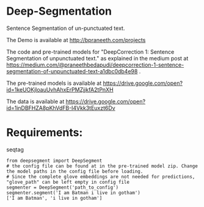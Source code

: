 # Deep-Segmentation
Sentence Segmentation of un-punctuated text.

The Demo is available at http://bpraneeth.com/projects

The code and pre-trained models for "DeepCorrection 1: Sentence Segmentation of unpunctuated text." as explained in the medium post at https://medium.com/@praneethbedapudi/deepcorrection-1-sentence-segmentation-of-unpunctuated-text-a1dbc0db4e98 .


The pre-trained models is available at https://drive.google.com/open?id=1keUOKjloauUvhAhxErPMZjjkfA2tPnXH

The data is available at https://drive.google.com/open?id=1inDBFHZA8pKhVdFB-I4Vkk3tEuxzt6Dv


# Requirements:
seqtag

```
from deepsegment import DeepSegment
# the config file can be found at in the pre-trained model zip. Change the model paths in the config file before loading. 
# Since the complete glove embeddings are not needed for predictions, "glove_path" can be left empty in config file
segmenter = DeepSegment('path_to_config')
segmenter.segment('I am Batman i live in gotham')
['I am Batman', 'i live in gotham']
```

